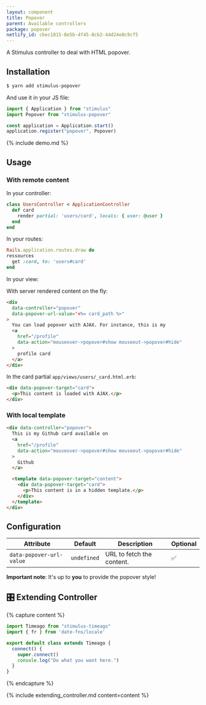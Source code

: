 ```yaml
---
layout: component
title: Popover
parent: Available controllers
package: popover
netlify_id: cbec1815-8e5b-4f45-8cb2-44d24e8c9cf5
---
```


A Stimulus controller to deal with HTML popover.

## Installation

```bash
$ yarn add stimulus-popover
```

And use it in your JS file:
```js
import { Application } from "stimulus"
import Popover from "stimulus-popover"

const application = Application.start()
application.register("popover", Popover)
```

{% include demo.md %}

## Usage

### With remote content

In your controller:
```ruby
class UsersController < ApplicationController
  def card
    render partial: 'users/card', locals: { user: @user }
  end
end
```

In your routes:
```ruby
Rails.application.routes.draw do
ressources
  get :card, to: 'users#card'
end
```

In your view:

With server rendered content on the fly:
```html
<div
  data-controller="popover"
  data-popover-url-value="<%= card_path %>"
>
  You can load popover with AJAX. For instance, this is my
  <a
    href="/profile"
    data-action="mouseover->popover#show mouseout->popover#hide"
  >
    profile card
  </a>
</div>
```

In the card partial `app/views/users/_card.html.erb`:
```html
<div data-popover-target="card">
  <p>This content is loaded with AJAX.</p>
</div>
```

### With local template

```html
<div data-controller="popover">
  This is my Github card available on
  <a
    href="/profile"
    data-action="mouseover->popover#show mouseout->popover#hide"
  >
    Github
  </a>

  <template data-popover-target="content">
    <div data-popover-target="card">
      <p>This content is in a hidden template.</p>
    </div>
  </template>
</div>
```

## Configuration

| Attribute | Default | Description | Optional |
| --------- | ------- | ----------- | -------- |
| `data-popover-url-value` | `undefined` | URL to fetch the content. | ✅ |

**Important note**: It's up to **you** to provide the popover style!

## 🎛 Extending Controller

{% capture content %}
```js
import Timeago from "stimulus-timeago"
import { fr } from 'date-fns/locale'

export default class extends Timeago {
  connect() {
    super.connect()
    console.log("Do what you want here.")
  }
}
```
{% endcapture %}

{% include extending_controller.md content=content %}
